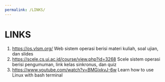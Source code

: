 ```yaml
---
permalink: /LINKS/
---
```

# LINKS
1. https://os.vlsm.org/
Web sistem operasi berisi materi kuliah, soal ujian, dan slides
2. https://scele.cs.ui.ac.id/course/view.php?id=3268
Scele sistem operasi berisi pengumuman, link kelas sinkronus, dan quiz
3. https://www.youtube.com/watch?v=BMGixkvJ-6w
Learn how to use Linux with bash terminal

